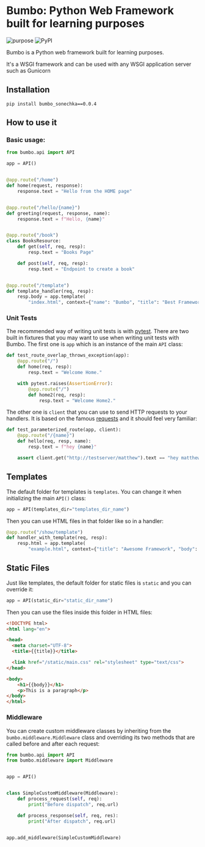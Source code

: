 # Bumbo: Python Web Framework built for learning purposes

![purpose](https://img.shields.io/badge/purpose-learning-green.svg)
![PyPI](https://img.shields.io/pypi/v/bumbo.svg)

Bumbo is a Python web framework built for learning purposes.

It's a WSGI framework and can be used with any WSGI application server such as Gunicorn

## Installation

```shell
pip install bumbo_sonechka==0.0.4
```

## How to use it

### Basic usage:

```python
from bumbo.api import API

app = API()


@app.route("/home")
def home(request, response):
    response.text = "Hello from the HOME page"


@app.route("/hello/{name}")
def greeting(request, response, name):
    response.text = f"Hello, {name}"


@app.route("/book")
class BooksResource:
    def get(self, req, resp):
        resp.text = "Books Page"

    def post(self, req, resp):
        resp.text = "Endpoint to create a book"


@app.route("/template")
def template_handler(req, resp):
    resp.body = app.template(
        "index.html", context={"name": "Bumbo", "title": "Best Framework"}).encode()
```

### Unit Tests

The recommended way of writing unit tests is with [pytest](https://docs.pytest.org/en/latest/). There are two built in fixtures
that you may want to use when writing unit tests with Bumbo. The first one is `app` which is an instance of the main `API` class:

```python
def test_route_overlap_throws_exception(app):
    @app.route("/")
    def home(req, resp):
        resp.text = "Welcome Home."

    with pytest.raises(AssertionError):
        @app.route("/")
        def home2(req, resp):
            resp.text = "Welcome Home2."
```

The other one is `client` that you can use to send HTTP requests to your handlers. It is based on the famous [requests](https://requests.readthedocs.io/) and it should feel very familiar:

```python
def test_parameterized_route(app, client):
    @app.route("/{name}")
    def hello(req, resp, name):
        resp.text = f"hey {name}"

    assert client.get("http://testserver/matthew").text == "hey matthew"
```

## Templates

The default folder for templates is `templates`. You can change it when initializing the main `API()` class:

```python
app = API(templates_dir="templates_dir_name")
```

Then you can use HTML files in that folder like so in a handler:

```python
@app.route("/show/template")
def handler_with_template(req, resp):
    resp.html = app.template(
        "example.html", context={"title": "Awesome Framework", "body": "welcome to the future!"})
```

## Static Files

Just like templates, the default folder for static files is `static` and you can override it:

```python
app = API(static_dir="static_dir_name")
```

Then you can use the files inside this folder in HTML files:

```html
<!DOCTYPE html>
<html lang="en">

<head>
  <meta charset="UTF-8">
  <title>{{title}}</title>

  <link href="/static/main.css" rel="stylesheet" type="text/css">
</head>

<body>
    <h1>{{body}}</h1>
    <p>This is a paragraph</p>
</body>
</html>
```

### Middleware

You can create custom middleware classes by inheriting from the `bumbo.middleware.Middleware` class and overriding its two methods
that are called before and after each request:

```python
from bumbo.api import API
from bumbo.middleware import Middleware


app = API()


class SimpleCustomMiddleware(Middleware):
    def process_request(self, req):
        print("Before dispatch", req.url)

    def process_response(self, req, res):
        print("After dispatch", req.url)


app.add_middleware(SimpleCustomMiddleware)

